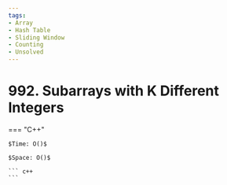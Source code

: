 ```yaml
---
tags:
- Array
- Hash Table
- Sliding Window
- Counting
- Unsolved
---
```



# 992. Subarrays with K Different Integers

=== "C++"

    $Time: O()$

    $Space: O()$

    ``` c++
    ```
